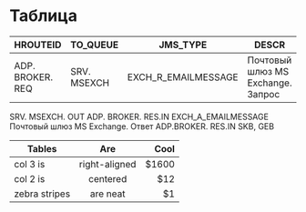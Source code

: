 # Таблица
| HROUTEID | TO_QUEUE | JMS_TYPE | DESCR  | FAULT_QUEUE	| BANK |
| ----------------- | ----------- | ------------------- | ---------------------------------	| ------------------	| --------- |
| ADP. BROKER. REQ	| SRV. MSEXCH | EXCH_R_EMAILMESSAGE	| Почтовый шлюз MS Exchange. Запрос |	ADP.BROKER. RES.IN	| SKB, GEB  |

SRV. MSEXCH. OUT	ADP. BROKER. RES.IN	EXCH_A_EMAILMESSAGE	Почтовый шлюз MS Exchange. Ответ	ADP.BROKER. RES.IN	SKB, GEB


| Tables | Are | Cool |
| ------------- |:-------------:| -----:|
| col 3 is | right-aligned | $1600 |
| col 2 is | centered | $12 |
| zebra stripes | are neat | $1 |
